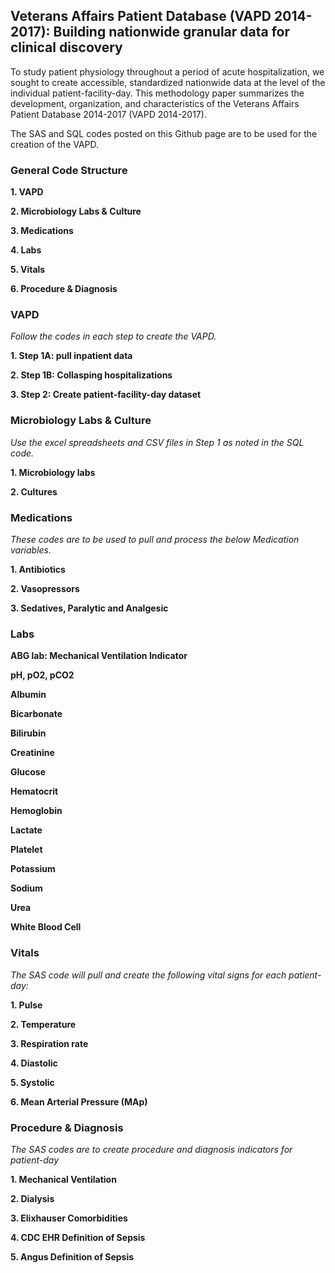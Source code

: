 
## Veterans Affairs Patient Database (VAPD 2014-2017): Building nationwide granular data for clinical discovery 

To study patient physiology throughout a period of acute hospitalization, we sought to create accessible, standardized nationwide data at the level of the individual patient-facility-day. This methodology paper summarizes the development, organization, and characteristics of the Veterans Affairs Patient Database 2014-2017 (VAPD 2014-2017). 

The SAS and SQL codes posted on this Github page are to be used for the creation of the VAPD.


### General Code Structure  


**1. VAPD**  

**2. Microbiology Labs & Culture**

**3. Medications**

**4. Labs**

**5. Vitals**

**6. Procedure & Diagnosis**


### VAPD  



*Follow the codes in each step to create the VAPD.* 

**1. Step 1A: pull inpatient data**

**2. Step 1B: Collasping hospitalizations**

**3. Step 2: Create patient-facility-day dataset**


### Microbiology Labs & Culture  




*Use the excel spreadsheets and CSV files in Step 1 as noted in the SQL code.* 

**1. Microbiology labs**

**2. Cultures**



### Medications  



*These codes are to be used to pull and process the below Medication variables.*

**1. Antibiotics**

**2. Vasopressors**

**3. Sedatives, Paralytic and Analgesic**


### Labs  



**ABG lab: Mechanical Ventilation Indicator**

**pH, pO2, pCO2**

**Albumin**

**Bicarbonate**

**Bilirubin**

**Creatinine**

**Glucose**

**Hematocrit**

**Hemoglobin**

**Lactate**

**Platelet**

**Potassium**

**Sodium**

**Urea**

**White Blood Cell**


### Vitals  



*The SAS code will pull and create the following vital signs for each patient-day:*

**1. Pulse**

**2. Temperature**

**3. Respiration rate**

**4. Diastolic**

**5. Systolic**

**6. Mean Arterial Pressure (MAp)**


### Procedure & Diagnosis  



*The SAS codes are to create procedure and diagnosis indicators for patient-day*

**1. Mechanical Ventilation**

**2. Dialysis**

**3. Elixhauser Comorbidities**

**4. CDC EHR Definition of Sepsis**

**5. Angus Definition of Sepsis**


